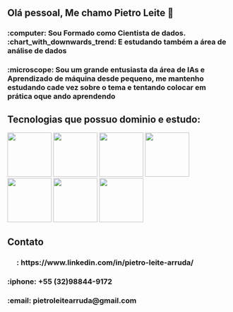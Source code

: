 ## Olá pessoal, Me chamo Pietro Leite 👋
<h3>:computer: Sou Formado como Cientista de dados. :chart_with_downwards_trend: E estudando também a área de análise de dados<h3>
<h3>:microscope: Sou um grande entusiasta da área de IAs e Aprendizado de máquina desde pequeno, me mantenho estudando cade vez sobre o tema e tentando colocar em prática oque ando aprendendo</h3>


## Tecnologias que possuo dominio e estudo:
<img src="https://cdn.jsdelivr.net/gh/devicons/devicon@latest/icons/pycharm/pycharm-original.svg" height=100/>  <img src="https://cdn.jsdelivr.net/gh/devicons/devicon@latest/icons/python/python-original.svg" height=100 /> <img src="https://cdn.jsdelivr.net/gh/devicons/devicon@latest/icons/matplotlib/matplotlib-original-wordmark.svg" height=100/>  <img src="https://cdn.jsdelivr.net/gh/devicons/devicon@latest/icons/scikitlearn/scikitlearn-original.svg" height=100/>  <img src="https://cdn.jsdelivr.net/gh/devicons/devicon@latest/icons/pandas/pandas-original.svg" height=100/>  <img src="https://cdn.jsdelivr.net/gh/devicons/devicon@latest/icons/jupyter/jupyter-original-wordmark.svg" height=100//> <img src="https://cdn.jsdelivr.net/gh/devicons/devicon@latest/icons/apachespark/apachespark-original-wordmark.svg" height=100/>


## Contato
<h3><img src="https://cdn.jsdelivr.net/gh/devicons/devicon@latest/icons/linkedin/linkedin-original.svg" height=17/> : https://www.linkedin.com/in/pietro-leite-arruda/ </h3>
<h3>:iphone: +55 (32)98844-9172</h3>
<h3>:email: pietroleitearruda@gmail.com</h3>
